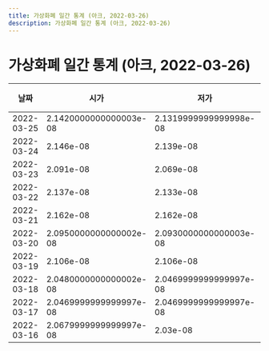 ```yaml
---
title: 가상화폐 일간 통계 (아크, 2022-03-26)
description: 가상화폐 일간 통계 (아크, 2022-03-26)
---
```


가상화폐 일간 통계 (아크, 2022-03-26)
===

|날짜|시가|저가|고가|종가|비고|
|--|--|--|--|--|--|
|2022-03-25|2.1420000000000003e-08|2.1319999999999998e-08|2.173e-08|2.173e-08|    |
|2022-03-24|2.146e-08|2.139e-08|2.168e-08|2.139e-08|    |
|2022-03-23|2.091e-08|2.069e-08|2.171e-08|2.171e-08|    |
|2022-03-22|2.137e-08|2.133e-08|2.187e-08|2.187e-08|    |
|2022-03-21|2.162e-08|2.162e-08|2.1630000000000002e-08|2.1630000000000002e-08|    |
|2022-03-20|2.0950000000000002e-08|2.0930000000000003e-08|2.0950000000000002e-08|2.0930000000000003e-08|    |
|2022-03-19|2.106e-08|2.106e-08|2.1339999999999998e-08|2.122e-08|    |
|2022-03-18|2.0480000000000002e-08|2.0469999999999997e-08|2.052e-08|2.0469999999999997e-08|    |
|2022-03-17|2.0469999999999997e-08|2.0469999999999997e-08|2.0469999999999997e-08|2.0469999999999997e-08|    |
|2022-03-16|2.0679999999999997e-08|2.03e-08|2.0679999999999997e-08|2.0469999999999997e-08|    |
